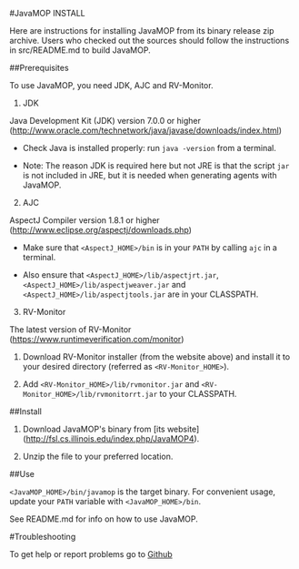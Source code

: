#JavaMOP INSTALL

Here are instructions for installing JavaMOP from its binary release
zip archive. Users who checked out the sources should follow the
instructions in src/README.md to build JavaMOP.

##Prerequisites

To use JavaMOP, you need JDK, AJC and RV-Monitor.

1. JDK

 Java Development Kit (JDK) version 7.0.0 or higher
 (http://www.oracle.com/technetwork/java/javase/downloads/index.html)

* Check Java is installed properly: run `java -version` from a
  terminal.

* Note: The reason JDK is required here but not JRE is that the script
  `jar` is not included in JRE, but it is needed when generating
  agents with JavaMOP.

2. AJC

 AspectJ Compiler version 1.8.1 or higher
 (http://www.eclipse.org/aspectj/downloads.php)

 * Make sure that `<AspectJ_HOME>/bin` is in your `PATH` by
   calling `ajc` in a terminal.

 * Also ensure that `<AspectJ_HOME>/lib/aspectjrt.jar`,
   `<AspectJ_HOME>/lib/aspectjweaver.jar` and
   `<AspectJ_HOME>/lib/aspectjtools.jar` are in your
   CLASSPATH.

3. RV-Monitor

 The latest version of RV-Monitor 
 (https://www.runtimeverification.com/monitor)

 1. Download RV-Monitor installer (from the website above) and install
 it to your desired directory (referred as `<RV-Monitor_HOME>`).

 2. Add `<RV-Monitor_HOME>/lib/rvmonitor.jar` and
 `<RV-Monitor_HOME>/lib/rvmonitorrt.jar` to your CLASSPATH.

##Install

1. Download JavaMOP's binary from [its website]
(http://fsl.cs.illinois.edu/index.php/JavaMOP4).

2. Unzip the file to your preferred location.

##Use

`<JavaMOP_HOME>/bin/javamop` is the target binary. For convenient
usage, update your `PATH` variable with `<JavaMOP_HOME>/bin`.

See README.md for info on how to use JavaMOP.

#Troubleshooting

To get help or report problems go to
[Github](https://github.com/runtimeverification/javamop/issues)
